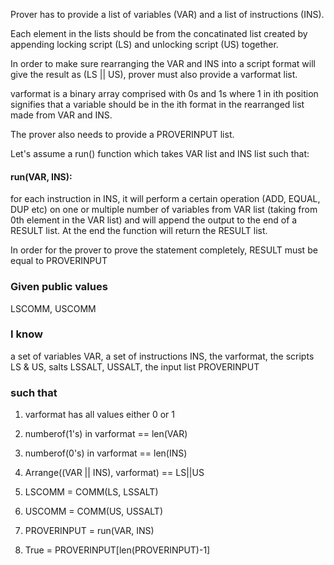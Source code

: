 Prover has to provide a list of variables (VAR) and a list of instructions (INS).

Each element in the lists should be from the concatinated list created by appending locking script (LS) and unlocking script (US) together.

In order to make sure rearranging the VAR and INS into a script format will give the result as (LS || US), prover must also provide a varformat list.

varformat is a binary array comprised with 0s and 1s where 1 in ith position signifies that a variable should be in the ith format in the rearranged list made from VAR and INS.


The prover also needs to provide a PROVERINPUT list.

Let's assume a run() function which takes VAR list and INS list such that:

#### run(VAR, INS):
for each instruction in INS, it will perform a certain operation (ADD, EQUAL, DUP etc) on one or multiple number of variables from VAR list (taking from 0th element in the VAR list)
and will append the output to the end of a RESULT list.
At the end the function will return the RESULT list.


In order for the prover to prove the statement completely, RESULT must be equal to PROVERINPUT


### Given public values
LSCOMM, USCOMM

### I know 
a set of variables VAR, a set of instructions INS, the varformat, the scripts LS & US, salts LSSALT, USSALT, the input list PROVERINPUT

### such that

1. varformat has all values either 0 or 1

2. numberof(1's) in varformat == len(VAR)

3. numberof(0's) in varformat == len(INS)

4. Arrange((VAR || INS), varformat) == LS||US 

5. LSCOMM = COMM(LS, LSSALT)

6. USCOMM = COMM(US, USSALT)

7. PROVERINPUT = run(VAR, INS)

8. True = PROVERINPUT[len(PROVERINPUT)-1]

